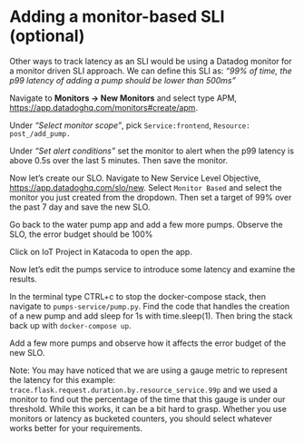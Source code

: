 # Adding a monitor-based SLI (optional)

Other ways to track latency as an SLI would be using a Datadog monitor for a monitor driven SLI approach. We can define this SLI as: *“99% of time, the p99 latency of adding a pump should be lower than 500ms”*

Navigate to **Monitors -> New Monitors** and select type APM, https://app.datadoghq.com/monitors#create/apm. 

Under *“Select monitor scope”*, pick `Service:frontend`, `Resource: post_/add_pump.`

Under *“Set alert conditions”* set the monitor to alert when the p99 latency is above 0.5s over the last 5 minutes. Then save the monitor.

Now let’s create our SLO. Navigate to New Service Level Objective, https://app.datadoghq.com/slo/new. Select `Monitor Based` and select the monitor you just created from the dropdown. Then set a target of 99% over the past 7 day and save the new SLO.

Go back to the water pump app and add a few more pumps. Observe the SLO, the error budget should be 100%

Click on IoT Project in Katacoda to open the app.

Now let’s edit the pumps service to introduce some latency and examine the results. 

In the terminal type CTRL+c to stop the docker-compose stack, then navigate to `pumps-service/pump.py`. Find the code that handles the creation of a new pump and add sleep for 1s with time.sleep(1). Then bring the stack back up with `docker-compose up`.

Add a few more pumps and observe how it affects the error budget of the new SLO.

Note: You may have noticed that we are using a gauge metric to represent the latency for this example: `trace.flask.request.duration.by.resource_service.99p` 
and we used a monitor to find out the percentage of the time that this gauge is under our threshold. While this works, it can be a bit hard to grasp. Whether you use monitors or latency as bucketed counters, you should select whatever works better for your requirements. 